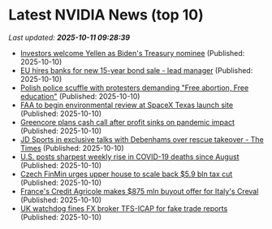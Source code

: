 # Latest NVIDIA News (top 10)
_Last updated: **2025-10-11 09:28:39**_

- [Investors welcome Yellen as Biden's Treasury nominee](https://biztoc.com/x/63f425c4fd9e6526) (Published: 2025-10-10)
- [EU hires banks for new 15-year bond sale - lead manager](https://biztoc.com/x/1814b3de41e4e04e) (Published: 2025-10-10)
- [Polish police scuffle with protesters demanding "Free abortion, Free education"](https://biztoc.com/x/4095ae7779b2a812) (Published: 2025-10-10)
- [FAA to begin environmental review at SpaceX Texas launch site](https://biztoc.com/x/1e22fb49cbdcdf61) (Published: 2025-10-10)
- [Greencore plans cash call after profit sinks on pandemic impact](https://biztoc.com/x/074269cf9d84e0c5) (Published: 2025-10-10)
- [JD Sports in exclusive talks with Debenhams over rescue takeover - The Times](https://biztoc.com/x/cb4e22c278635444) (Published: 2025-10-10)
- [U.S. posts sharpest weekly rise in COVID-19 deaths since August](https://biztoc.com/x/1bc3a59298e55b6d) (Published: 2025-10-10)
- [Czech FinMin urges upper house to scale back $5.9 bln tax cut](https://biztoc.com/x/f89cbf608ab57612) (Published: 2025-10-10)
- [France's Credit Agricole makes $875 mln buyout offer for Italy's Creval](https://biztoc.com/x/b1f0a4e96b228394) (Published: 2025-10-10)
- [UK watchdog fines FX broker TFS-ICAP for fake trade reports](https://biztoc.com/x/c031dde42b403a87) (Published: 2025-10-10)
